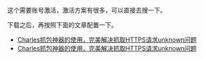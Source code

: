 这个需要账号激活，激活方案有很多，可以直接去搜一下。

下载之后，再按照下面的文章配置一下。

- [Charles抓包神器的使用，完美解决抓取HTTPS请求unknown问题](https://www.jianshu.com/p/53443d0b0f17)
- [Charles抓包神器的使用，完美解决抓取HTTPS请求unknown问题](https://mp.weixin.qq.com/s/47YgN8BIdMUVZK7kwp_9RQ)